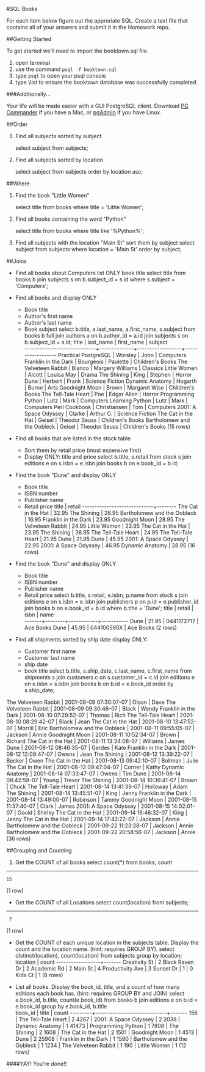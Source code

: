 #SQL Books

For each item below figure out the approriate SQL. Create a text file that contains all of your answers and submit it in the Homework repo.

##Getting Started

To get started we'll need to import the booktown.sql file.

1. open terminal
2. use the command `psql -f booktown.sql`
3. type `psql` to open your psql console
4. type \list to ensure the booktown database was successfully completed

###Additionally...

Your life will be made easier with a GUI PostgreSQL client. Download [PG Commander](https://eggerapps.at/pgcommander/) if you have a Mac, or [pgAdmin](http://www.pgadmin.org/) if you have Linux.

##Order
1. Find all subjects sorted by subject

	select subject from subjects;
2. Find all subjects sorted by location

	select subject from subjects order by location asc;

##Where
1. Find the book "Little Women"

	select title from books where title = 'Little Women';
2. Find all books containing the word "Python"

	select title from books where title like '%Python%';
3. Find all subjects with the location "Main St" sort them by subject
	select subject from subjects where location = 'Main St' order by subject;


##Joins

* Find all books about Computers list ONLY book title
	select title from books b join subjects s on b.subject_id = s.id where s.subject = 'Computers';

* Find all books and display ONLY
	* Book title
	* Author's first name
	* Author's last name
	* Book subject
	select b.title, a.last_name, a.first_name, s.subject from books b full join authors a on b.author_id = a.id join subjects s on b.subject_id = s.id;
            title            |  last_name   |    first_name    |     subject      
-----------------------------+--------------+------------------+------------------
 Practical PostgreSQL        | Worsley      | John             | Computers
 Franklin in the Dark        | Bourgeois    | Paulette         | Children's Books
 The Velveteen Rabbit        | Bianco       | Margery Williams | Classics
 Little Women                | Alcott       | Louisa May       | Drama
 The Shining                 | King         | Stephen          | Horror
 Dune                        | Herbert      | Frank            | Science Fiction
 Dynamic Anatomy             | Hogarth      | Burne            | Arts
 Goodnight Moon              | Brown        | Margaret Wise    | Children's Books
 The Tell-Tale Heart         | Poe          | Edgar Allen      | Horror
 Programming Python          | Lutz         | Mark             | Computers
 Learning Python             | Lutz         | Mark             | Computers
 Perl Cookbook               | Christiansen | Tom              | Computers
 2001: A Space Odyssey       | Clarke       | Arthur C.        | Science Fiction
 The Cat in the Hat          | Geisel       | Theodor Seuss    | Children's Books
 Bartholomew and the Oobleck | Geisel       | Theodor Seuss    | Children's Books
(15 rows)


* Find all books that are listed in the stock table
	* Sort them by retail price (most expensive first)
	* Display ONLY: title and price
select b.title, s.retail from stock s join editions e on s.isbn = e.isbn join books b on e.book_id = b.id;
* Find the book "Dune" and display ONLY
	* Book title
	* ISBN number
	* Publisher name
	* Retail price
            title            | retail 
-----------------------------+--------
 The Cat in the Hat          |  32.95
 The Shining                 |  28.95
 Bartholomew and the Oobleck |  16.95
 Franklin in the Dark        |  23.95
 Goodnight Moon              |  28.95
 The Velveteen Rabbit        |  24.95
 Little Women                |  23.95
 The Cat in the Hat          |  23.95
 The Shining                 |  36.95
 The Tell-Tale Heart         |  24.95
 The Tell-Tale Heart         |  21.95
 Dune                        |  21.95
 Dune                        |  45.95
 2001: A Space Odyssey       |  22.95
 2001: A Space Odyssey       |  46.95
 Dynamic Anatomy             |  28.95
(16 rows)

* Find the book "Dune" and display ONLY
	* Book title
	* ISBN number
	* Publisher name
	* Retail price
select b.title, s.retail, e.isbn, p.name from stock s join editions e on s.isbn = e.isbn join publishers p on p.id = e.publisher_id join books b on e.book_id = b.id where b.title = 'Dune';
 title | retail |    isbn    |   name    
-------+--------+------------+-----------
 Dune  |  21.95 | 0441172717 | Ace Books
 Dune  |  45.95 | 044100590X | Ace Books
(2 rows)

* Find all shipments sorted by ship date display ONLY:
	* Customer first name
	* Customer last name
	* ship date
	* book title
select b.title, s.ship_date, c.last_name, c.first_name from shipments s join customers c on s.customer_id = c.id join editions e on e.isbn = s.isbn join books b on b.id = e.book_id order by s.ship_date;

 The Velveteen Rabbit        | 2001-08-09 07:30:07-07 | Olson     | Dave
 The Velveteen Rabbit        | 2001-08-09 09:30:46-07 | Black     | Wendy
 Franklin in the Dark        | 2001-08-10 07:29:52-07 | Thomas    | Rich
 The Tell-Tale Heart         | 2001-08-10 08:29:42-07 | Black     | Jean
 The Cat in the Hat          | 2001-08-10 13:47:52-07 | Morrill   | Eric
 Bartholomew and the Oobleck | 2001-08-11 09:55:05-07 | Jackson   | Annie
 Goodnight Moon              | 2001-08-11 10:52:34-07 | Brown     | Richard
 The Cat in the Hat          | 2001-08-11 13:34:08-07 | Williams  | James
 Dune                        | 2001-08-12 08:46:35-07 | Gerdes    | Kate
 Franklin in the Dark        | 2001-08-12 12:09:47-07 | Owens     | Jean
 The Shining                 | 2001-08-12 13:39:22-07 | Becker    | Owen
 The Cat in the Hat          | 2001-08-13 09:42:10-07 | Bollman   | Julie
 The Cat in the Hat          | 2001-08-13 09:47:04-07 | Corner    | Kathy
 Dynamic Anatomy             | 2001-08-14 07:33:47-07 | Owens     | Tim
 Dune                        | 2001-08-14 08:42:58-07 | Young     | Trevor
 The Shining                 | 2001-08-14 10:36:41-07 | Brown     | Chuck
 The Tell-Tale Heart         | 2001-08-14 13:41:39-07 | Holloway  | Adam
 The Shining                 | 2001-08-14 13:45:51-07 | King      | Jenny
 Franklin in the Dark        | 2001-08-14 13:49:00-07 | Robinson  | Tammy
 Goodnight Moon              | 2001-08-15 11:57:40-07 | Clark     | James
 2001: A Space Odyssey       | 2001-08-15 14:02:01-07 | Gould     | Shirley
 The Cat in the Hat          | 2001-09-14 16:46:32-07 | King      | Jenny
 The Cat in the Hat          | 2001-09-14 17:42:22-07 | Jackson   | Annie
 Bartholomew and the Oobleck | 2001-09-22 11:23:28-07 | Jackson   | Annie
 Bartholomew and the Oobleck | 2001-09-22 20:58:56-07 | Jackson   | Annie
(36 rows)


##Grouping and Counting

1. Get the COUNT of all books
select count(*) from books;
 count 
-------
    15
(1 row)

* Get the COUNT of all Locations
select count(location) from subjects;
-------
     7
(1 row)

* Get the COUNT of each unique location in the subjects table. Display the count and the location name. (hint: requires GROUP BY).
select distinct(location), count(location) from subjects group by location;
     location     | count 
------------------+-------
 Creativity St    |     2
 Black Raven Dr   |     2
 Academic Rd      |     2
 Main St          |     4
 Productivity Ave |     3
 Sunset Dr        |     1
                  |     0
 Kids Ct          |     1
(8 rows)

* List all books. Display the book_id, title, and a count of how many editions each book has. (hint: requires GROUP BY and JOIN)
 select e.book_id, b.title, count(e.book_id) from books b join editions e on b.id = e.book_id group by e.book_id, b.title   
 book_id |            title            | count 
---------+-----------------------------+-------
     156 | The Tell-Tale Heart         |     2
    4267 | 2001: A Space Odyssey       |     2
    2038 | Dynamic Anatomy             |     1
   41473 | Programming Python          |     1
    7808 | The Shining                 |     2
    1608 | The Cat in the Hat          |     2
    1501 | Goodnight Moon              |     1
    4513 | Dune                        |     2
   25908 | Franklin in the Dark        |     1
    1590 | Bartholomew and the Oobleck |     1
    1234 | The Velveteen Rabbit        |     1
     190 | Little Women                |     1
(12 rows)


####YAY! You're done!!
